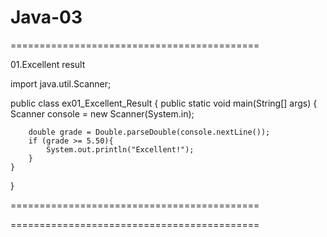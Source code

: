 # Java-03


===========================================

01.Excellent result

import java.util.Scanner;

public class ex01_Excellent_Result {
    public static void main(String[] args) {
        Scanner console = new Scanner(System.in);

        double grade = Double.parseDouble(console.nextLine());
        if (grade >= 5.50){
            System.out.println("Excellent!");
        }
    }
}

===========================================

===========================================
